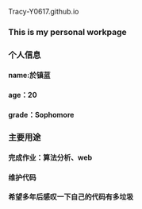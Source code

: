   Tracy-Y0617.github.io
  ### This is my personal workpage
  ### 个人信息
  #### name:於镇蓝
  #### age：20
  #### grade：Sophomore
  ### 主要用途
  #### 完成作业：算法分析、web
  #### 维护代码
  #### 希望多年后感叹一下自己的代码有多垃圾
